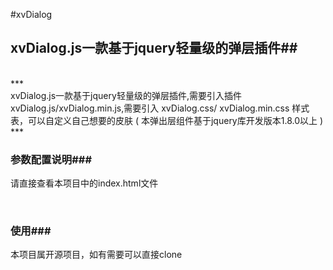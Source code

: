 #xvDialog
<br>
## **xvDialog.js一款基于jquery轻量级的弹层插件**##
<br>
***
<br>
xvDialog.js一款基于jquery轻量级的弹层插件,需要引入插件 xvDialog.js/xvDialog.min.js,需要引入 xvDialog.css/ xvDialog.min.css 样式表，可以自定义自己想要的皮肤 ( 本弹出层组件基于jquery库开发版本1.8.0以上 )
<br>
***

### 参数配置说明###

请直接查看本项目中的index.html文件

<br>

### 使用###
本项目属开源项目，如有需要可以直接clone
<br>